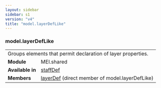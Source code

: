 ```yaml
---
layout: sidebar
sidebar: s1
version: "v4"
title: "model.layerDefLike"
---
```

<div class="classSpec model">
   <h3 id="model.layerDefLike">model.layerDefLike</h3>
   <table class="wovenodd">
      <tr>
         <td colspan="2" class="wovenodd-col2">Groups elements that permit declaration of layer properties.</td>
      </tr>
      <tr>
         <td class="wovenodd-col1"><strong>Module</strong></td>
         <td class="wovenodd-col2">MEI.shared</td>
      </tr>
      <tr>
         <td class="wovenodd-col1"><strong>Available in</strong></td>
         <td class="wovenodd-col2">
            <div class="parent">
               <div><a class="link_odd_elementSpec" href="{{ site.baseurl }}/{{ page.version }}/elements/staffdef.html">staffDef</a></div>
            </div>
         </td>
      </tr>
      <tr>
         <td class="wovenodd-col1"><strong>Members</strong></td>
         <td class="wovenodd-col2">
            <div class="parent">
               <div><a class="link_odd_elementSpec" href="{{ site.baseurl }}/{{ page.version }}/elements/layerdef.html">layerDef</a> (direct member of model.layerDefLike)
               </div>
            </div>
         </td>
      </tr>
   </table>
</div>